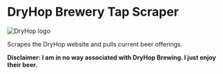 # DryHop Brewery Tap Scraper


![DryHop logo](http://www.dryhopchicago.com/wp-content/themes/dryhop/images/dryhop-logo.png)

Scrapes the DryHop website and pulls current beer offerings.

**Disclaimer: I am in no way associated with DryHop Brewing. I just enjoy their beer.**